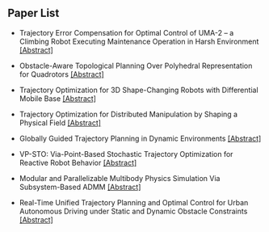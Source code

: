 ## Paper List

- Trajectory Error Compensation for Optimal Control of UMA-2 – a Climbing Robot Executing Maintenance Operation in Harsh Environment
[[Abstract]](https://events.infovaya.com/presentation?id=94181)

- Obstacle-Aware Topological Planning Over Polyhedral Representation for Quadrotors
[[Abstract]](https://events.infovaya.com/presentation?id=94184)

- Trajectory Optimization for 3D Shape-Changing Robots with Differential Mobile Base
[[Abstract]](https://events.infovaya.com/presentation?id=94187)

- Trajectory Optimization for Distributed Manipulation by Shaping a Physical Field
[[Abstract]](https://events.infovaya.com/presentation?id=94190)

- Globally Guided Trajectory Planning in Dynamic Environments
[[Abstract]](https://events.infovaya.com/presentation?id=94193)

- VP-STO: Via-Point-Based Stochastic Trajectory Optimization for Reactive Robot Behavior
[[Abstract]](https://events.infovaya.com/presentation?id=94196)

- Modular and Parallelizable Multibody Physics Simulation Via Subsystem-Based ADMM
[[Abstract]](https://events.infovaya.com/presentation?id=94199)

- Real-Time Unified Trajectory Planning and Optimal Control for Urban Autonomous Driving under Static and Dynamic Obstacle Constraints
[[Abstract]](https://events.infovaya.com/presentation?id=94202)

